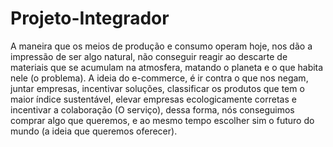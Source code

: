 # Projeto-Integrador

A maneira que os meios de produção e consumo operam hoje, nos dão a impressão de ser algo natural, não conseguir reagir ao descarte de materiais que se acumulam na atmosfera, matando o planeta e o que habita nele (o problema). A ideia do e-commerce, é ir contra o que nos negam, juntar empresas, incentivar soluções, classificar os produtos que tem o maior índice sustentável, elevar empresas ecologicamente corretas e incentivar a colaboração (O serviço), dessa forma, nós conseguimos comprar algo que queremos, e ao mesmo tempo escolher sim o futuro do mundo (a ideia que queremos oferecer).
